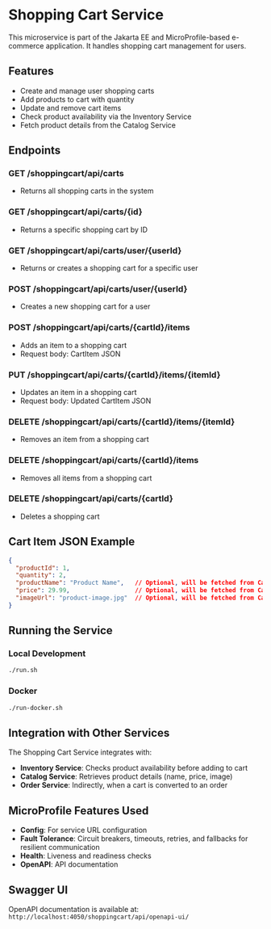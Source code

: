 # Shopping Cart Service

This microservice is part of the Jakarta EE and MicroProfile-based e-commerce application. It handles shopping cart management for users.

## Features

- Create and manage user shopping carts
- Add products to cart with quantity
- Update and remove cart items
- Check product availability via the Inventory Service
- Fetch product details from the Catalog Service

## Endpoints

### GET /shoppingcart/api/carts
- Returns all shopping carts in the system

### GET /shoppingcart/api/carts/{id}
- Returns a specific shopping cart by ID

### GET /shoppingcart/api/carts/user/{userId}
- Returns or creates a shopping cart for a specific user

### POST /shoppingcart/api/carts/user/{userId}
- Creates a new shopping cart for a user

### POST /shoppingcart/api/carts/{cartId}/items
- Adds an item to a shopping cart
- Request body: CartItem JSON

### PUT /shoppingcart/api/carts/{cartId}/items/{itemId}
- Updates an item in a shopping cart
- Request body: Updated CartItem JSON

### DELETE /shoppingcart/api/carts/{cartId}/items/{itemId}
- Removes an item from a shopping cart

### DELETE /shoppingcart/api/carts/{cartId}/items
- Removes all items from a shopping cart

### DELETE /shoppingcart/api/carts/{cartId}
- Deletes a shopping cart

## Cart Item JSON Example

```json
{
  "productId": 1,
  "quantity": 2,
  "productName": "Product Name",   // Optional, will be fetched from Catalog if not provided
  "price": 29.99,                  // Optional, will be fetched from Catalog if not provided
  "imageUrl": "product-image.jpg"  // Optional, will be fetched from Catalog if not provided
}
```

## Running the Service

### Local Development

```bash
./run.sh
```

### Docker

```bash
./run-docker.sh
```

## Integration with Other Services

The Shopping Cart Service integrates with:

- **Inventory Service**: Checks product availability before adding to cart
- **Catalog Service**: Retrieves product details (name, price, image)
- **Order Service**: Indirectly, when a cart is converted to an order

## MicroProfile Features Used

- **Config**: For service URL configuration
- **Fault Tolerance**: Circuit breakers, timeouts, retries, and fallbacks for resilient communication
- **Health**: Liveness and readiness checks
- **OpenAPI**: API documentation

## Swagger UI

OpenAPI documentation is available at: `http://localhost:4050/shoppingcart/api/openapi-ui/`
